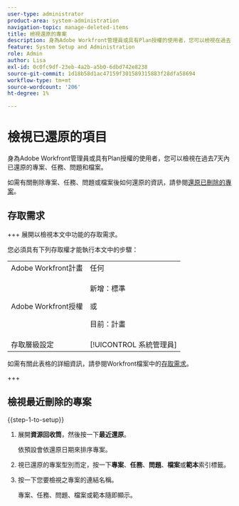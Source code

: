 ```yaml
---
user-type: administrator
product-area: system-administration
navigation-topic: manage-deleted-items
title: 檢視還原的專案
description: 身為Adobe Workfront管理員或具有Plan授權的使用者，您可以檢視在過去7天內已還原的專案、任務、問題和檔案。
feature: System Setup and Administration
role: Admin
author: Lisa
exl-id: 0c0fc9df-23eb-4a2b-a5b0-6dbd742e8238
source-git-commit: 1d18b58d1ac47159f301589315883f28dfa58694
workflow-type: tm+mt
source-wordcount: '206'
ht-degree: 1%

---
```


# 檢視已還原的項目

<!--
<p data-mc-conditions="QuicksilverOrClassic.Draft mode">**DON'T DELETE, DRAFT OR HIDE THIS ARTICLE. IT IS LINKED TO THE PRODUCT, THROUGH THE CONTEXT SENSITIVE HELP LINKS. **</p>
-->

身為Adobe Workfront管理員或具有Plan授權的使用者，您可以檢視在過去7天內已還原的專案、任務、問題和檔案。

如需有關刪除專案、任務、問題或檔案後如何還原的資訊，請參閱[還原已刪除的專案](../../../administration-and-setup/manage-workfront/manage-deleted-items/restore-deleted-items.md)。

## 存取需求

+++ 展開以檢視本文中功能的存取需求。

您必須具有下列存取權才能執行本文中的步驟：

<table style="table-layout:auto"> 
 <col> 
 <col> 
 <tbody> 
  <tr> 
   <td role="rowheader">Adobe Workfront計畫</td> 
   <td>任何</td> 
  </tr> 
  <tr> 
  <tr> 
   <td role="rowheader">Adobe Workfront授權</td> 
   <td><p>新增：標準</p>
       <p>或</p>
       <p>目前：計畫</p></td>
  </tr> 
  </tr> 
  <tr> 
   <td role="rowheader">存取層級設定</td> 
   <td>[!UICONTROL 系統管理員]</td>
  </tr> 
 </tbody> 
</table>

如需有關此表格的詳細資訊，請參閱Workfront檔案中的[存取需求](/help/quicksilver/administration-and-setup/add-users/access-levels-and-object-permissions/access-level-requirements-in-documentation.md)。

+++

## 檢視最近刪除的專案

{{step-1-to-setup}}

1. 展開&#x200B;**資源回收筒**，然後按一下&#x200B;**最近還原**。

   依預設會依還原日期來排序專案。

1. 視已還原的專案型別而定，按一下&#x200B;**專案**、**任務**、**問題**、**檔案**&#x200B;或&#x200B;**範本**&#x200B;索引標籤。

1. 按一下您要檢視之專案的連結名稱。

   專案、任務、問題、檔案或範本隨即顯示。
